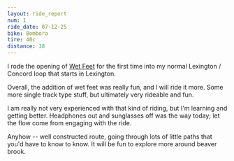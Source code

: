 ```yaml
---
layout: ride_report
num: 1
ride_date: 07-12-25
bike: Bombora
tire: 40c
distance: 38
---
```


I rode the opening of [Wet Feet](https://www.urbandirt.org/routes/wet-feet) for the first time into my normal Lexington / Concord loop that starts in Lexington. 

Overall, the addition of wet feet was really fun, and I will ride it more. Some more single track type stuff, but ultimately very rideable and fun. 

I am really not very experienced with that kind of riding, but I'm learning and getting better. Headphones out and sunglasses off was the way today; let the flow come from engaging with the ride. 

Anyhow -- well constructed route, going through lots of little paths that you'd have to know to know. It will be fun to explore more around beaver brook. 